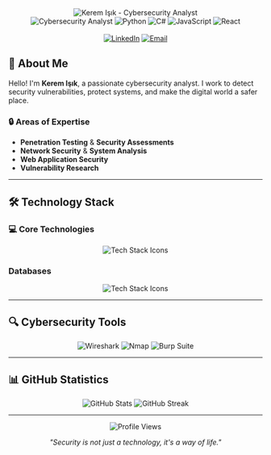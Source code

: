 <div align="center">
  <img src="https://readme-typing-svg.herokuapp.com?font=Fira+Code&weight=500&size=28&pause=1000&color=00FF41&center=true&vCenter=true&width=600&height=100&lines=KEREM+ISIK;CYBERSECURITY+ANALYST" alt="Kerem Işık - Cybersecurity Analyst" />
</div>

<div align="center">
  <img src="https://img.shields.io/badge/Cybersecurity%20Analyst-00FF41?style=for-the-badge&logo=shield-check&logoColor=black" alt="Cybersecurity Analyst" />
  <img src="https://img.shields.io/badge/Python-3776AB?style=for-the-badge&logo=python&logoColor=white" alt="Python" />
  <img src="https://img.shields.io/badge/C%23-239120?style=for-the-badge&logo=c-sharp&logoColor=white" alt="C#" />
  <img src="https://img.shields.io/badge/JavaScript-F7DF1E?style=for-the-badge&logo=javascript&logoColor=black" alt="JavaScript" />
  <img src="https://img.shields.io/badge/React-20232A?style=for-the-badge&logo=react&logoColor=61DAFB" alt="React" />
</div>
<br>

<div align="center">
  <a href="https://www.linkedin.com/in/keremisik/"><img src="https://img.shields.io/badge/LinkedIn-0077B5?style=for-the-badge&logo=linkedin&logoColor=white" alt="LinkedIn"></a>
  <a href="mailto:keremisik1010@gmail.com"><img src="https://img.shields.io/badge/Email-D14836?style=for-the-badge&logo=gmail&logoColor=white" alt="Email"></a>
</div>

## 🚀 **About Me**

Hello! I'm **Kerem Işık**, a passionate cybersecurity analyst. I work to detect security vulnerabilities, protect systems, and make the digital world a safer place.

### 🔒 **Areas of Expertise**
- **Penetration Testing** & **Security Assessments**
- **Network Security** & **System Analysis**
- **Web Application Security**
- **Vulnerability Research**

---

## 🛠️ **Technology Stack**

### 💻 **Core Technologies**
<div align="center">
  <img src="https://skillicons.dev/icons?i=python,cs,javascript,react,php,stackoverflow,linux,kali&theme=dark" alt="Tech Stack Icons" />
</div>


### **Databases**
<div align="center">
  <img src="https://skillicons.dev/icons?i=mysql,sqlite,mondodb&theme=dark" alt="Tech Stack Icons" />
</div>

---

## 🔍 **Cybersecurity Tools**

<div align="center">
  <img src="https://img.shields.io/badge/Wireshark-1679A7?style=for-the-badge&logo=wireshark&logoColor=white" alt="Wireshark" />
  <img src="https://img.shields.io/badge/Nmap-FF6C37?style=for-the-badge&logo=nmap&logoColor=white" alt="Nmap" />
  <img src="https://img.shields.io/badge/Burp%20Suite-FF6C37?style=for-the-badge&logo=burp-suite&logoColor=white" alt="Burp Suite" />
</div>

---

## 📊 **GitHub Statistics**

<div align="center">
  <img src="https://github-readme-stats.vercel.app/api?username=keremmisik&show_icons=true&theme=dark&bg_color=0d1117&text_color=00FF41&icon_color=00FF41&title_color=00FF41&hide_border=true" alt="GitHub Stats" /> 
  
  <img src="https://streak-stats.demolab.com/?user=keremmisik&theme=dark&background=0d1117&ring=00FF41&fire=00FF41&currStreakNum=00FF41&currStreakLabel=00FF41&sideNums=00FF41&sideLabels=00FF41&hide_border=true" alt="GitHub Streak" />
</div>

---



<div align="center">
  <img src="https://komarev.com/ghpvc/?username=keremmisik&style=flat-square&color=00FF41" alt="Profile Views" />
  
  <p><em>"Security is not just a technology, it's a way of life."</em></p>
</div>
